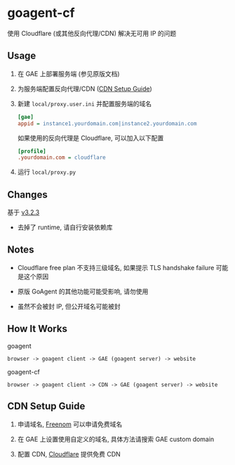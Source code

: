 # goagent-cf

使用 Cloudflare (或其他反向代理/CDN) 解决无可用 IP 的问题

## Usage

1. 在 GAE 上部署服务端 (参见原版文档)

2. 为服务端配置反向代理/CDN ([CDN Setup Guide](#cdn-setup-guide))

3. 新建 `local/proxy.user.ini` 并配置服务端的域名

    ```ini
    [gae]
    appid = instance1.yourdomain.com|instance2.yourdomain.com
    ```

    如果使用的反向代理是 Cloudflare, 可以加入以下配置
    
    ```ini
    [profile]
    .yourdomain.com = cloudflare
    ```

4. 运行 `local/proxy.py`

## Changes

基于 [v3.2.3](https://github.com/gaohuazuo/goagent-cf/tree/v3.2.3)

* 去掉了 runtime, 请自行安装依赖库

## Notes

* Cloudflare free plan 不支持三级域名, 如果提示 TLS handshake failure 可能是这个原因

* 原版 GoAgent 的其他功能可能受影响, 请勿使用

* 虽然不会被封 IP, 但公开域名可能被封

## How It Works

goagent

```
browser -> goagent client -> GAE (goagent server) -> website
```

goagent-cf

```
browser -> goagent client -> CDN -> GAE (goagent server) -> website
```

## CDN Setup Guide

1. 申请域名, [Freenom](http://www.freenom.com) 可以申请免费域名

2. 在 GAE 上设置使用自定义的域名, 具体方法请搜索 GAE custom domain

3. 配置 CDN, [Cloudflare](https://www.cloudflare.com) 提供免费 CDN
